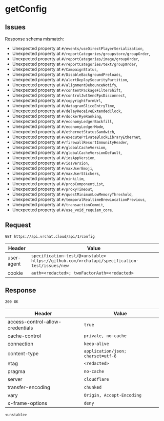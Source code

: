 # getConfig

## Issues
Response schema mismatch:
* Unexpected property at ``#/events/useDirectPlayerSerialization``,
* Unexpected property at ``#/reportCategories/groupstore/groupOrder``,
* Unexpected property at ``#/reportCategories/image/groupOrder``,
* Unexpected property at ``#/reportCategories/text/groupOrder``,
* Unexpected property at ``#/CampaignStatus``,
* Unexpected property at ``#/DisableBackgroundPreloads``,
* Unexpected property at ``#/alertDeploySecurityPartition``,
* Unexpected property at ``#/alignmentDebounceNotify``,
* Unexpected property at ``#/contentPackageFilterShift``,
* Unexpected property at ``#/controlJwtSendFpsDisconnect``,
* Unexpected property at ``#/copyrightFormUrl``,
* Unexpected property at ``#/datagramSliceEntryTime``,
* Unexpected property at ``#/delayReceiveExtendedClock``,
* Unexpected property at ``#/dockerRyeRanking``,
* Unexpected property at ``#/economyLedgerBackfill``,
* Unexpected property at ``#/economyLedgerMode``,
* Unexpected property at ``#/ethernetStatusSandwich``,
* Unexpected property at ``#/executePrivateBlockLibraryEthernet``,
* Unexpected property at ``#/firewallResortImmunityHeader``,
* Unexpected property at ``#/globalCacheVersion``,
* Unexpected property at ``#/globalCacheVersionDefault``,
* Unexpected property at ``#/iosAppVersion``,
* Unexpected property at ``#/iosVersion``,
* Unexpected property at ``#/maxUserEmoji``,
* Unexpected property at ``#/maxUserStickers``,
* Unexpected property at ``#/ninkilim``,
* Unexpected property at ``#/propComponentList``,
* Unexpected property at ``#/proxyTimeout``,
* Unexpected property at ``#/questMinimumLowMemoryThreshold``,
* Unexpected property at ``#/temporalRealtimeBrewLocationPrevious``,
* Unexpected property at ``#/transactionCommit``,
* Unexpected property at ``#/use_void_requiem_core``.
## Request
`GET https://api.vrchat.cloud/api/1/config`

| Header | Value |
| ------ | ----- |
| user-agent | `specification-test/@<unstable> https://github.com/vrchatapi/specification-test/issues/new` |
| cookie | `auth=<redacted>; twoFactorAuth=<redacted>` |


## Response
`200 OK`

| Header | Value |
| ------ | ----- |
| access-control-allow-credentials | `true` |
| cache-control | `private, no-cache` |
| connection | `keep-alive` |
| content-type | `application/json; charset=utf-8` |
| etag | `<redacted>` |
| pragma | `no-cache` |
| server | `cloudflare` |
| transfer-encoding | `chunked` |
| vary | `Origin, Accept-Encoding` |
| x-frame-options | `deny` |

```jsonc
<unstable>
```
